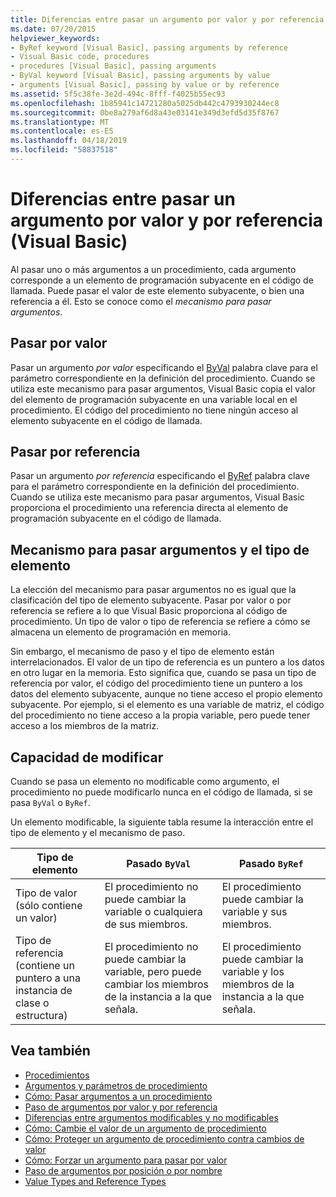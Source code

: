 ```yaml
---
title: Diferencias entre pasar un argumento por valor y por referencia (Visual Basic)
ms.date: 07/20/2015
helpviewer_keywords:
- ByRef keyword [Visual Basic], passing arguments by reference
- Visual Basic code, procedures
- procedures [Visual Basic], passing arguments
- ByVal keyword [Visual Basic], passing arguments by value
- arguments [Visual Basic], passing by value or by reference
ms.assetid: 5f5c38fe-3e2d-494c-8fff-f4025b55ec93
ms.openlocfilehash: 1b85941c14721280a5025db442c4793930244ec8
ms.sourcegitcommit: 0be8a279af6d8a43e03141e349d3efd5d35f8767
ms.translationtype: MT
ms.contentlocale: es-ES
ms.lasthandoff: 04/18/2019
ms.locfileid: "58837518"
---
```

# <a name="differences-between-passing-an-argument-by-value-and-by-reference-visual-basic"></a>Diferencias entre pasar un argumento por valor y por referencia (Visual Basic)
Al pasar uno o más argumentos a un procedimiento, cada argumento corresponde a un elemento de programación subyacente en el código de llamada. Puede pasar el valor de este elemento subyacente, o bien una referencia a él. Esto se conoce como el *mecanismo para pasar argumentos*.  
  
## <a name="passing-by-value"></a>Pasar por valor  
 Pasar un argumento *por valor* especificando el [ByVal](../../../../visual-basic/language-reference/modifiers/byval.md) palabra clave para el parámetro correspondiente en la definición del procedimiento. Cuando se utiliza este mecanismo para pasar argumentos, Visual Basic copia el valor del elemento de programación subyacente en una variable local en el procedimiento. El código del procedimiento no tiene ningún acceso al elemento subyacente en el código de llamada.  
  
## <a name="passing-by-reference"></a>Pasar por referencia  
 Pasar un argumento *por referencia* especificando el [ByRef](../../../../visual-basic/language-reference/modifiers/byref.md) palabra clave para el parámetro correspondiente en la definición del procedimiento. Cuando se utiliza este mecanismo para pasar argumentos, Visual Basic proporciona el procedimiento una referencia directa al elemento de programación subyacente en el código de llamada.  
  
## <a name="passing-mechanism-and-element-type"></a>Mecanismo para pasar argumentos y el tipo de elemento  
 La elección del mecanismo para pasar argumentos no es igual que la clasificación del tipo de elemento subyacente. Pasar por valor o por referencia se refiere a lo que Visual Basic proporciona al código de procedimiento. Un tipo de valor o tipo de referencia se refiere a cómo se almacena un elemento de programación en memoria.  
  
 Sin embargo, el mecanismo de paso y el tipo de elemento están interrelacionados. El valor de un tipo de referencia es un puntero a los datos en otro lugar en la memoria. Esto significa que, cuando se pasa un tipo de referencia por valor, el código del procedimiento tiene un puntero a los datos del elemento subyacente, aunque no tiene acceso el propio elemento subyacente. Por ejemplo, si el elemento es una variable de matriz, el código del procedimiento no tiene acceso a la propia variable, pero puede tener acceso a los miembros de la matriz.  
  
## <a name="ability-to-modify"></a>Capacidad de modificar  
 Cuando se pasa un elemento no modificable como argumento, el procedimiento no puede modificarlo nunca en el código de llamada, si se pasa `ByVal` o `ByRef`.  
  
 Un elemento modificable, la siguiente tabla resume la interacción entre el tipo de elemento y el mecanismo de paso.  
  
|Tipo de elemento|Pasado `ByVal`|Pasado `ByRef`|  
|------------------|--------------------|--------------------|  
|Tipo de valor (sólo contiene un valor)|El procedimiento no puede cambiar la variable o cualquiera de sus miembros.|El procedimiento puede cambiar la variable y sus miembros.|  
|Tipo de referencia (contiene un puntero a una instancia de clase o estructura)|El procedimiento no puede cambiar la variable, pero puede cambiar los miembros de la instancia a la que señala.|El procedimiento puede cambiar la variable y los miembros de la instancia a la que señala.|  
  
## <a name="see-also"></a>Vea también

- [Procedimientos](./index.md)
- [Argumentos y parámetros de procedimiento](./procedure-parameters-and-arguments.md)
- [Cómo: Pasar argumentos a un procedimiento](./how-to-pass-arguments-to-a-procedure.md)
- [Paso de argumentos por valor y por referencia](./passing-arguments-by-value-and-by-reference.md)
- [Diferencias entre argumentos modificables y no modificables](./differences-between-modifiable-and-nonmodifiable-arguments.md)
- [Cómo: Cambie el valor de un argumento de procedimiento](./how-to-change-the-value-of-a-procedure-argument.md)
- [Cómo: Proteger un argumento de procedimiento contra cambios de valor](./how-to-protect-a-procedure-argument-against-value-changes.md)
- [Cómo: Forzar un argumento para pasar por valor](./how-to-force-an-argument-to-be-passed-by-value.md)
- [Paso de argumentos por posición o por nombre](./passing-arguments-by-position-and-by-name.md)
- [Value Types and Reference Types](../../../../visual-basic/programming-guide/language-features/data-types/value-types-and-reference-types.md)
